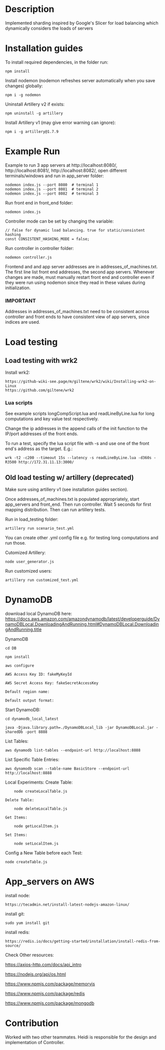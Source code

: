 # Description
Implemented sharding inspired by Google's Slicer for load balancing which dynamically considers the loads of servers

# Installation guides
To install required dependencies, in the folder run:

    npm install

Install nodemon (nodemon refreshes server automatically when you save changes) globally: 

    npm i -g nodemon
    
Uninstall Artillery v2 if exists:

    npm uninstall -g artillery

Install Artillery v1 (may give error warning can ignore):

    npm i -g artillery@1.7.9


# Example Run
Example to run 3 app servers at http://localhost:8080/, http://localhost:8081/,
http://localhost:8082/, open different terminals/windows and run in app_server
folder:

    nodemon index.js --port 8080  # terminal 1
    nodemon index.js --port 8081  # terminal 2
    nodemon index.js --port 8082  # terminal 3

Run front end in front_end folder:

    nodemon index.js

Controller mode can be set by changing the variable:

    // false for dynamic load balancing. true for static/consistent hashing
    const CONSISTENT_HASHING_MODE = false; 

Run controller in controller folder:
    
    nodemon controller.js

Frontend and and app server addresses are in addresses_of_machines.txt. The 
first line list front end addresses, the second app servers. Whenever changes
are made, must manually restart front end and controller even if they were
run using nodemon since they read in these values during initialization.

### IMPORTANT
Addresses in addresses_of_machines.txt need to be consistent across controller 
and front ends to have consistent view of app servers, since indices are used.


# Load testing
## Load testing with wrk2

Install wrk2:

    https://github-wiki-see.page/m/giltene/wrk2/wiki/Installing-wrk2-on-Linux
    https://github.com/giltene/wrk2


### Lua scripts
See example scripts longCompScript.lua and readLineByLine.lua for long
computations and key value test respectively.

Change the ip addresses in the append calls of the init function to the IP/port
addresses of the front ends.


To run a test, specify the lua script file with -s and use one of the front end's address as the target. E.g.:

    wrk -t2 -c200 --timeout 15s --latency -s readLineByLine.lua -d360s -R3500 http://172.31.11.13:3000/



## Old load testing w/ artillery (deprecated)
Make sure using artillery v1 (see installation guides section).

Once addresses_of_machines.txt is populated appropriately, start app_servers and 
front_end. Then run controller. Wait 5 seconds for first mapping distribution.
Then can run artillery tests.

Run in load_testing folder:

    artillery run scenario_test.yml
    
You can create other .yml config file e.g. for testing long computations and run those.

Cutomized Artillery:

    node user_generator.js 
    
Run customized users:

    artillery run customized_test.yml  
    
# DynamoDB
download local DynamoDB here:
https://docs.aws.amazon.com/amazondynamodb/latest/developerguide/DynamoDBLocal.DownloadingAndRunning.html#DynamoDBLocal.DownloadingAndRunning.title

DynamoDB

    cd DB

    npm install
    
    aws configure
    
    AWS Access Key ID: fakeMyKeyId
    
    AWS Secret Access Key: fakeSecretAccessKey
    
    Default region name:
    
    Default output format: 
    
Start DynamoDB:

    cd dynamodb_local_latest

    java -Djava.library.path=./DynamoDBLocal_lib -jar DynamoDBLocal.jar -sharedDb -port 8888
    
List Tables:
    
    aws dynamodb list-tables --endpoint-url http://localhost:8888
    
List Specific Table Entries:

    aws dynamodb scan --table-name BasicStore --endpoint-url http://localhost:8888
   
Local Experiments:
    Create Table:

        node createLocalTable.js

    Delete Table:

        node deleteLocalTable.js

    Get Items:

        node getLocalItem.js

    Set Items:

        node setLocalItem.js
    
Config a New Table before each Test:
    
    node createTable.js
    
# App_servers on AWS

install node:

    https://tecadmin.net/install-latest-nodejs-amazon-linux/
   
install git:

    sudo yum install git
    
install redis:

    https://redis.io/docs/getting-started/installation/install-redis-from-source/
    
   
Check Other resources:

https://axios-http.com/docs/api_intro 

https://nodejs.org/api/os.html

https://www.npmjs.com/package/memoryjs

https://www.npmjs.com/package/redis 

https://www.npmjs.com/package/mongodb

# Contribution
Worked with two other teammates. Heidi is responsible for the design and implementation of Controller. 


